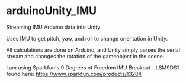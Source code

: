 # arduinoUnity_IMU
Streaming IMU Arduino data into Unity

Uses IMU to get pitch, yaw, and roll to change orientation in Unity.

All calculations are done on Arduino, and Unity simply parses the serial stream and changes the rotation of the gameobject in the scene.

I am using Sparkfun's 9 Degrees of Freedom IMU Breakout - LSM9DS1 found here:
https://www.sparkfun.com/products/13284
